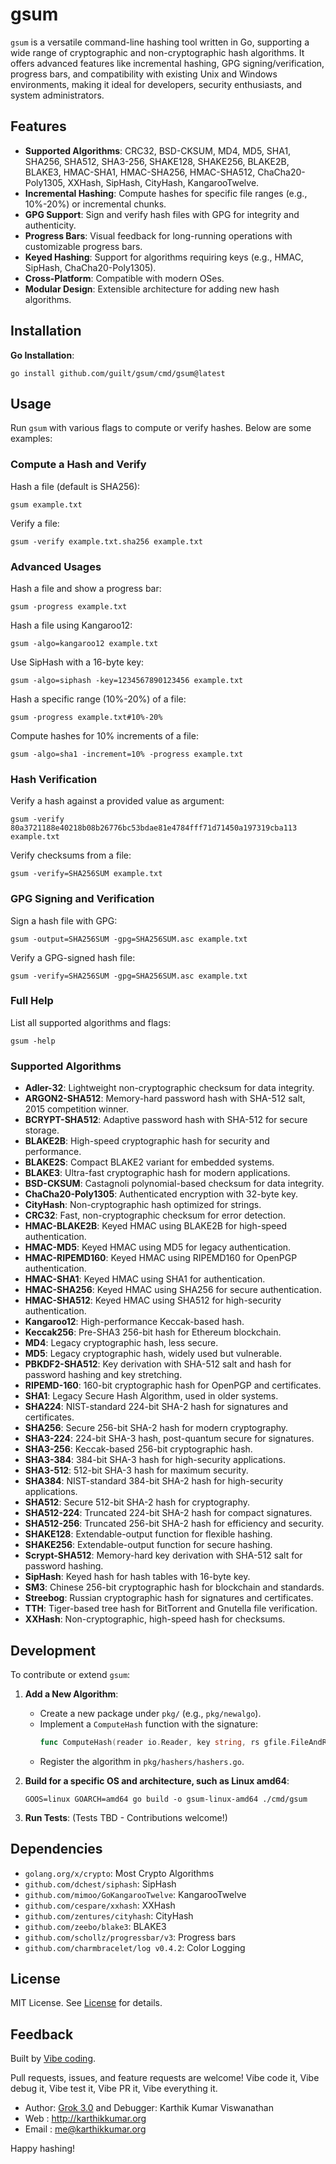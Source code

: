 # gsum

`gsum` is a versatile command-line hashing tool written in Go, supporting a wide range of cryptographic and non-cryptographic hash algorithms. It offers advanced features like incremental hashing, GPG signing/verification, progress bars, and compatibility with existing Unix and Windows environments, making it ideal for developers, security enthusiasts, and system administrators.

## Features

- **Supported Algorithms**: CRC32, BSD-CKSUM, MD4, MD5, SHA1, SHA256, SHA512, SHA3-256, SHAKE128, SHAKE256, BLAKE2B, BLAKE3, HMAC-SHA1, HMAC-SHA256, HMAC-SHA512, ChaCha20-Poly1305, XXHash, SipHash, CityHash, KangarooTwelve.
- **Incremental Hashing**: Compute hashes for specific file ranges (e.g., 10%-20%) or incremental chunks.
- **GPG Support**: Sign and verify hash files with GPG for integrity and authenticity.
- **Progress Bars**: Visual feedback for long-running operations with customizable progress bars.
- **Keyed Hashing**: Support for algorithms requiring keys (e.g., HMAC, SipHash, ChaCha20-Poly1305).
- **Cross-Platform**: Compatible with modern OSes.
- **Modular Design**: Extensible architecture for adding new hash algorithms.

## Installation

**Go Installation**:

```shell
go install github.com/guilt/gsum/cmd/gsum@latest
```

## Usage

Run `gsum` with various flags to compute or verify hashes. Below are some examples:

### Compute a Hash and Verify

Hash a file (default is SHA256):
```shell
gsum example.txt
```

Verify a file:
```shell
gsum -verify example.txt.sha256 example.txt
```

### Advanced Usages

Hash a file and show a progress bar:
```shell
gsum -progress example.txt
```

Hash a file using Kangaroo12:
```shell
gsum -algo=kangaroo12 example.txt
```

Use SipHash with a 16-byte key:
```shell
gsum -algo=siphash -key=1234567890123456 example.txt
```

Hash a specific range (10%-20%) of a file:
```shell
gsum -progress example.txt#10%-20%
```

Compute hashes for 10% increments of a file:
```shell
gsum -algo=sha1 -increment=10% -progress example.txt
```

### Hash Verification

Verify a hash against a provided value as argument:
```shell
gsum -verify 80a3721188e40218b08b26776bc53bdae81e4784fff71d71450a197319cba113 example.txt
```

Verify checksums from a file:
```shell
gsum -verify=SHA256SUM example.txt
```

### GPG Signing and Verification

Sign a hash file with GPG:
```shell
gsum -output=SHA256SUM -gpg=SHA256SUM.asc example.txt
```

Verify a GPG-signed hash file:
```shell
gsum -verify=SHA256SUM -gpg=SHA256SUM.asc example.txt
```

### Full Help

List all supported algorithms and flags:
```shell
gsum -help
```

### Supported Algorithms

- **Adler-32**: Lightweight non-cryptographic checksum for data integrity.
- **ARGON2-SHA512**: Memory-hard password hash with SHA-512 salt, 2015 competition winner.
- **BCRYPT-SHA512**: Adaptive password hash with SHA-512 for secure storage.
- **BLAKE2B**: High-speed cryptographic hash for security and performance.
- **BLAKE2S**: Compact BLAKE2 variant for embedded systems.
- **BLAKE3**: Ultra-fast cryptographic hash for modern applications.
- **BSD-CKSUM**: Castagnoli polynomial-based checksum for data integrity.
- **ChaCha20-Poly1305**: Authenticated encryption with 32-byte key.
- **CityHash**: Non-cryptographic hash optimized for strings.
- **CRC32**: Fast, non-cryptographic checksum for error detection.
- **HMAC-BLAKE2B**: Keyed HMAC using BLAKE2B for high-speed authentication.
- **HMAC-MD5**: Keyed HMAC using MD5 for legacy authentication.
- **HMAC-RIPEMD160**: Keyed HMAC using RIPEMD160 for OpenPGP authentication.
- **HMAC-SHA1**: Keyed HMAC using SHA1 for authentication.
- **HMAC-SHA256**: Keyed HMAC using SHA256 for secure authentication.
- **HMAC-SHA512**: Keyed HMAC using SHA512 for high-security authentication.
- **Kangaroo12**: High-performance Keccak-based hash.
- **Keccak256**: Pre-SHA3 256-bit hash for Ethereum blockchain.
- **MD4**: Legacy cryptographic hash, less secure.
- **MD5**: Legacy cryptographic hash, widely used but vulnerable.
- **PBKDF2-SHA512**: Key derivation with SHA-512 salt and hash for password hashing and key stretching.
- **RIPEMD-160**: 160-bit cryptographic hash for OpenPGP and certificates.
- **SHA1**: Legacy Secure Hash Algorithm, used in older systems.
- **SHA224**: NIST-standard 224-bit SHA-2 hash for signatures and certificates.
- **SHA256**: Secure 256-bit SHA-2 hash for modern cryptography.
- **SHA3-224**: 224-bit SHA-3 hash, post-quantum secure for signatures.
- **SHA3-256**: Keccak-based 256-bit cryptographic hash.
- **SHA3-384**: 384-bit SHA-3 hash for high-security applications.
- **SHA3-512**: 512-bit SHA-3 hash for maximum security.
- **SHA384**: NIST-standard 384-bit SHA-2 hash for high-security applications.
- **SHA512**: Secure 512-bit SHA-2 hash for cryptography.
- **SHA512-224**: Truncated 224-bit SHA-2 hash for compact signatures.
- **SHA512-256**: Truncated 256-bit SHA-2 hash for efficiency and security.
- **SHAKE128**: Extendable-output function for flexible hashing.
- **SHAKE256**: Extendable-output function for secure hashing.
- **Scrypt-SHA512**: Memory-hard key derivation with SHA-512 salt for password hashing.
- **SipHash**: Keyed hash for hash tables with 16-byte key.
- **SM3**: Chinese 256-bit cryptographic hash for blockchain and standards.
- **Streebog**: Russian cryptographic hash for signatures and certificates.
- **TTH**: Tiger-based tree hash for BitTorrent and Gnutella file verification.
- **XXHash**: Non-cryptographic, high-speed hash for checksums.

## Development

To contribute or extend `gsum`:

1. **Add a New Algorithm**:
   - Create a new package under `pkg/` (e.g., `pkg/newalgo`).
   - Implement a `ComputeHash` function with the signature:
     ```go
     func ComputeHash(reader io.Reader, key string, rs gfile.FileAndRangeSpec) (string, error)
     ```
   - Register the algorithm in `pkg/hashers/hashers.go`.

2. **Build for a specific OS and architecture, such as Linux amd64**:
   ```shell
   GOOS=linux GOARCH=amd64 go build -o gsum-linux-amd64 ./cmd/gsum
   ```
3. **Run Tests**:
   (Tests TBD - Contributions welcome!)


## Dependencies

- `golang.org/x/crypto`: Most Crypto Algorithms
- `github.com/dchest/siphash`: SipHash
- `github.com/mimoo/GoKangarooTwelve`: KangarooTwelve
- `github.com/cespare/xxhash`: XXHash
- `github.com/zentures/cityhash`: CityHash
- `github.com/zeebo/blake3`: BLAKE3
- `github.com/schollz/progressbar/v3`: Progress bars
- `github.com/charmbracelet/log v0.4.2`: Color Logging

## License

MIT License. See [License](LICENSE.md) for details.

## Feedback

Built by [Vibe coding](https://en.wikipedia.org/wiki/Vibe_coding).

Pull requests, issues, and feature requests are welcome!
Vibe code it, Vibe debug it, Vibe test it, Vibe PR it, Vibe everything it.

* Author: [Grok 3.0](https://www.grok.com) and Debugger: Karthik Kumar Viswanathan
* Web   : http://karthikkumar.org
* Email : me@karthikkumar.org

Happy hashing!
